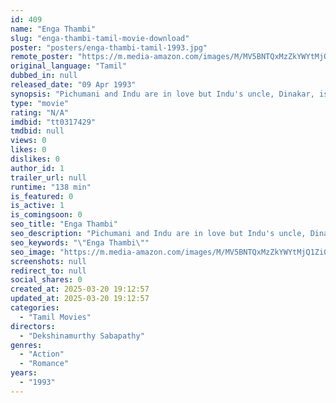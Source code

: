 ```yaml
---
id: 409
name: "Enga Thambi"
slug: "enga-thambi-tamil-movie-download"
poster: "posters/enga-thambi-tamil-1993.jpg"
remote_poster: "https://m.media-amazon.com/images/M/MV5BNTQxMzZkYWYtMjQ1Zi00YzlmLTkzN2QtM2FiMzE2MjlhYmFlXkEyXkFqcGdeQXVyMTEzNzg0Mjkx._V1_SX300.jpg"
original_language: "Tamil"
dubbed_in: null
released_date: "09 Apr 1993"
synopsis: "Pichumani and Indu are in love but Indu's uncle, Dinakar, is against their relationship. He plots against Pichumani and sends him to jail. Indu and a lawyer start investigating in order to help Pichu."
type: "movie"
rating: "N/A"
imdbid: "tt0317429"
tmdbid: null
views: 0
likes: 0
dislikes: 0
author_id: 1
trailer_url: null
runtime: "138 min"
is_featured: 0
is_active: 1
is_comingsoon: 0
seo_title: "Enga Thambi"
seo_description: "Pichumani and Indu are in love but Indu's uncle, Dinakar, is against their relationship. He plots against Pichumani and sends him to jail. Indu and a lawyer start investigating in order to help Pichu."
seo_keywords: "\"Enga Thambi\""
seo_image: "https://m.media-amazon.com/images/M/MV5BNTQxMzZkYWYtMjQ1Zi00YzlmLTkzN2QtM2FiMzE2MjlhYmFlXkEyXkFqcGdeQXVyMTEzNzg0Mjkx._V1_SX300.jpg"
screenshots: null
redirect_to: null
social_shares: 0
created_at: 2025-03-20 19:12:57
updated_at: 2025-03-20 19:12:57
categories:
  - "Tamil Movies"
directors:
  - "Dekshinamurthy Sabapathy"
genres:
  - "Action"
  - "Romance"
years:
  - "1993"
---
```

